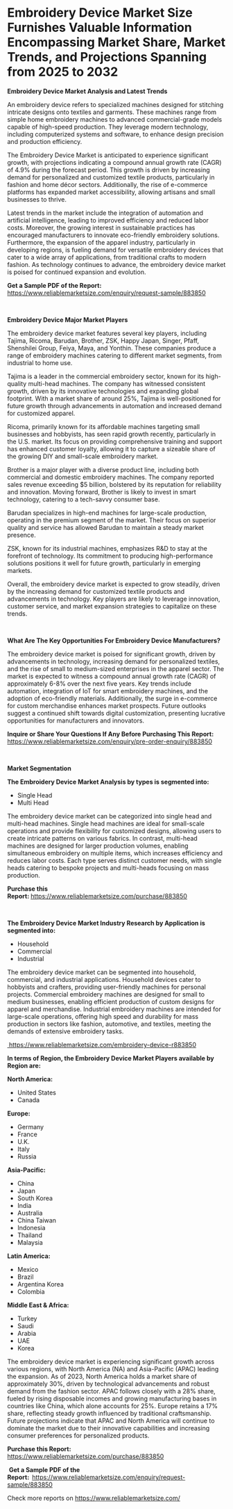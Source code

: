 <p><h1>Embroidery Device Market Size Furnishes Valuable Information Encompassing Market Share, Market Trends, and Projections Spanning from 2025 to 2032</h1></p><p><strong>Embroidery Device Market Analysis and Latest Trends</strong></p>
<p><p>An embroidery device refers to specialized machines designed for stitching intricate designs onto textiles and garments. These machines range from simple home embroidery machines to advanced commercial-grade models capable of high-speed production. They leverage modern technology, including computerized systems and software, to enhance design precision and production efficiency. </p><p>The Embroidery Device Market is anticipated to experience significant growth, with projections indicating a compound annual growth rate (CAGR) of 4.9% during the forecast period. This growth is driven by increasing demand for personalized and customized textile products, particularly in fashion and home décor sectors. Additionally, the rise of e-commerce platforms has expanded market accessibility, allowing artisans and small businesses to thrive. </p><p>Latest trends in the market include the integration of automation and artificial intelligence, leading to improved efficiency and reduced labor costs. Moreover, the growing interest in sustainable practices has encouraged manufacturers to innovate eco-friendly embroidery solutions. Furthermore, the expansion of the apparel industry, particularly in developing regions, is fueling demand for versatile embroidery devices that cater to a wide array of applications, from traditional crafts to modern fashion. As technology continues to advance, the embroidery device market is poised for continued expansion and evolution.</p></p>
<p><strong>Get a Sample PDF of the Report:&nbsp;</strong> <a href="https://www.reliablemarketsize.com/enquiry/request-sample/883850?utm_campaign=2008&utm_medium=2&utm_source=Github&utm_content=ia&utm_term=09042025&utm_id=embroidery-device">https://www.reliablemarketsize.com/enquiry/request-sample/883850</a></p>
<p>&nbsp;</p>
<p><strong>Embroidery Device Major Market Players</strong></p>
<p><p>The embroidery device market features several key players, including Tajima, Ricoma, Barudan, Brother, ZSK, Happy Japan, Singer, Pfaff, Shenshilei Group, Feiya, Maya, and Yonthin. These companies produce a range of embroidery machines catering to different market segments, from industrial to home use.</p><p>Tajima is a leader in the commercial embroidery sector, known for its high-quality multi-head machines. The company has witnessed consistent growth, driven by its innovative technologies and expanding global footprint. With a market share of around 25%, Tajima is well-positioned for future growth through advancements in automation and increased demand for customized apparel.</p><p>Ricoma, primarily known for its affordable machines targeting small businesses and hobbyists, has seen rapid growth recently, particularly in the U.S. market. Its focus on providing comprehensive training and support has enhanced customer loyalty, allowing it to capture a sizeable share of the growing DIY and small-scale embroidery market.</p><p>Brother is a major player with a diverse product line, including both commercial and domestic embroidery machines. The company reported sales revenue exceeding $5 billion, bolstered by its reputation for reliability and innovation. Moving forward, Brother is likely to invest in smart technology, catering to a tech-savvy consumer base.</p><p>Barudan specializes in high-end machines for large-scale production, operating in the premium segment of the market. Their focus on superior quality and service has allowed Barudan to maintain a steady market presence.</p><p>ZSK, known for its industrial machines, emphasizes R&D to stay at the forefront of technology. Its commitment to producing high-performance solutions positions it well for future growth, particularly in emerging markets.</p><p>Overall, the embroidery device market is expected to grow steadily, driven by the increasing demand for customized textile products and advancements in technology. Key players are likely to leverage innovation, customer service, and market expansion strategies to capitalize on these trends.</p></p>
<p>&nbsp;</p>
<p><strong>What Are The Key Opportunities For Embroidery Device Manufacturers?</strong></p>
<p><p>The embroidery device market is poised for significant growth, driven by advancements in technology, increasing demand for personalized textiles, and the rise of small to medium-sized enterprises in the apparel sector. The market is expected to witness a compound annual growth rate (CAGR) of approximately 6-8% over the next five years. Key trends include automation, integration of IoT for smart embroidery machines, and the adoption of eco-friendly materials. Additionally, the surge in e-commerce for custom merchandise enhances market prospects. Future outlooks suggest a continued shift towards digital customization, presenting lucrative opportunities for manufacturers and innovators.</p></p>
<p><strong>Inquire or Share Your Questions If Any Before Purchasing This Report:</strong> <a href="https://www.reliablemarketsize.com/enquiry/pre-order-enquiry/883850?utm_campaign=2008&utm_medium=2&utm_source=Github&utm_content=ia&utm_term=09042025&utm_id=embroidery-device">https://www.reliablemarketsize.com/enquiry/pre-order-enquiry/883850</a></p>
<p>&nbsp;</p>
<p><strong>Market Segmentation</strong></p>
<p><strong>The Embroidery Device Market Analysis by types is segmented into:</strong></p>
<p><ul><li>Single Head</li><li>Multi Head</li></ul></p>
<p><p>The embroidery device market can be categorized into single head and multi-head machines. Single head machines are ideal for small-scale operations and provide flexibility for customized designs, allowing users to create intricate patterns on various fabrics. In contrast, multi-head machines are designed for larger production volumes, enabling simultaneous embroidery on multiple items, which increases efficiency and reduces labor costs. Each type serves distinct customer needs, with single heads catering to bespoke projects and multi-heads focusing on mass production.</p></p>
<p><strong>Purchase this Report:&nbsp;</strong><a href="https://www.reliablemarketsize.com/purchase/883850?utm_campaign=2008&utm_medium=2&utm_source=Github&utm_content=ia&utm_term=09042025&utm_id=embroidery-device">https://www.reliablemarketsize.com/purchase/883850</a></p>
<p>&nbsp;</p>
<p><strong>The Embroidery Device Market Industry Research by Application is segmented into:</strong></p>
<p><ul><li>Household</li><li>Commercial</li><li>Industrial</li></ul></p>
<p><p>The embroidery device market can be segmented into household, commercial, and industrial applications. Household devices cater to hobbyists and crafters, providing user-friendly machines for personal projects. Commercial embroidery machines are designed for small to medium businesses, enabling efficient production of custom designs for apparel and merchandise. Industrial embroidery machines are intended for large-scale operations, offering high speed and durability for mass production in sectors like fashion, automotive, and textiles, meeting the demands of extensive embroidery tasks.</p></p>
<p><a href="https://www.reliablemarketsize.com/embroidery-device-r883850?utm_campaign=2008&utm_medium=2&utm_source=Github&utm_content=ia&utm_term=09042025&utm_id=embroidery-device">&nbsp;https://www.reliablemarketsize.com/embroidery-device-r883850</a></p>
<p><strong>In terms of Region, the Embroidery Device Market Players available by Region are:</strong></p>
<p>
    <p> <strong> North America: </strong>
        <ul>
            <li>United States</li>
            <li>Canada</li>
        </ul>
        </p> 
    <p> <strong> Europe: </strong>
        <ul>
            <li>Germany</li>
            <li>France</li>
            <li>U.K.</li>
            <li>Italy</li>
            <li>Russia</li>
        </ul>
        </p> 
    <p> <strong> Asia-Pacific: </strong>
        <ul>
            <li>China</li>
            <li>Japan</li>
            <li>South Korea</li>
            <li>India</li>
            <li>Australia</li>
            <li>China Taiwan</li>
            <li>Indonesia</li>
            <li>Thailand</li>
            <li>Malaysia</li>
        </ul>
        </p> 
    <p> <strong> Latin America: </strong>
        <ul>
            <li>Mexico</li>
            <li>Brazil</li>
            <li>Argentina Korea</li>
            <li>Colombia</li>
        </ul>
        </p> 
    <p> <strong> Middle East & Africa: </strong>
        <ul>
            <li>Turkey</li>
            <li>Saudi</li>
            <li>Arabia</li>
            <li>UAE</li>
            <li>Korea</li>
        </ul>
    </p>
    </p>
<p><p>The embroidery device market is experiencing significant growth across various regions, with North America (NA) and Asia-Pacific (APAC) leading the expansion. As of 2023, North America holds a market share of approximately 30%, driven by technological advancements and robust demand from the fashion sector. APAC follows closely with a 28% share, fueled by rising disposable incomes and growing manufacturing bases in countries like China, which alone accounts for 25%. Europe retains a 17% share, reflecting steady growth influenced by traditional craftsmanship. Future projections indicate that APAC and North America will continue to dominate the market due to their innovative capabilities and increasing consumer preferences for personalized products.</p></p>
<p><strong>Purchase this Report: </strong><a href="https://www.reliablemarketsize.com/purchase/883850?utm_campaign=2008&utm_medium=2&utm_source=Github&utm_content=ia&utm_term=09042025&utm_id=embroidery-device">https://www.reliablemarketsize.com/purchase/883850</a></p>
<p>&nbsp;<strong>Get a Sample PDF of the Report:&nbsp;&nbsp;</strong><a href="https://www.reliablemarketsize.com/enquiry/request-sample/883850?utm_campaign=2008&utm_medium=2&utm_source=Github&utm_content=ia&utm_term=09042025&utm_id=embroidery-device">https://www.reliablemarketsize.com/enquiry/request-sample/883850</a></p>
<p><strong></strong></p>
<p>Check more reports on <a href="https://www.reliablemarketsize.com/?utm_campaign=2008&utm_medium=2&utm_source=Github&utm_content=ia&utm_term=09042025&utm_id=embroidery-device">https://www.reliablemarketsize.com/</a></p>